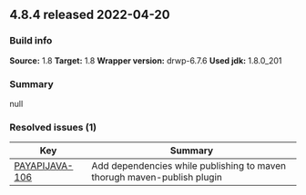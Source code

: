 ## 4.8.4 released 2022-04-20 
### Build info 
**Source:** 1.8 
**Target:** 1.8 
**Wrapper version:** drwp-6.7.6 
**Used jdk:** 1.8.0_201

### Summary 
null
### Resolved issues (1) 
|Key|Summary| 
|---|---|
|[PAYAPIJAVA-106](https://jira.int.payments.worldline.com/browse/PAYAPIJAVA-106)|Add dependencies while publishing to maven thorugh maven-publish plugin|
